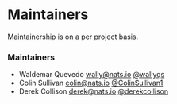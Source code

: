 # Maintainers

Maintainership is on a per project basis.

### Maintainers
  - Waldemar Quevedo <wally@nats.io> [@wallyqs](https://github.com/wallyqs)
  - Colin Sullivan <colin@nats.io> [@ColinSullivan1](https://github.com/ColinSullivan1)
  - Derek Collison <derek@nats.io> [@derekcollison](https://github.com/derekcollison)
  

